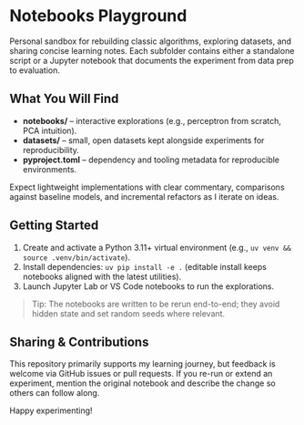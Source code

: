 # Notebooks Playground

Personal sandbox for rebuilding classic algorithms, exploring datasets, and sharing concise learning notes. Each subfolder contains either a standalone script or a Jupyter notebook that documents the experiment from data prep to evaluation.

## What You Will Find
- **notebooks/** – interactive explorations (e.g., perceptron from scratch, PCA intuition).
- **datasets/** – small, open datasets kept alongside experiments for reproducibility.
- **pyproject.toml** – dependency and tooling metadata for reproducible environments.

Expect lightweight implementations with clear commentary, comparisons against baseline models, and incremental refactors as I iterate on ideas.

## Getting Started
1. Create and activate a Python 3.11+ virtual environment (e.g., `uv venv && source .venv/bin/activate`).
2. Install dependencies: `uv pip install -e .` (editable install keeps notebooks aligned with the latest utilities).
3. Launch Jupyter Lab or VS Code notebooks to run the explorations.

> Tip: The notebooks are written to be rerun end-to-end; they avoid hidden state and set random seeds where relevant.

## Sharing & Contributions
This repository primarily supports my learning journey, but feedback is welcome via GitHub issues or pull requests. If you re-run or extend an experiment, mention the original notebook and describe the change so others can follow along.

Happy experimenting!

